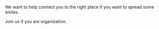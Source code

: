 We want to help connect you to the right place if you want to spread some smiles.

Join us if you are organization.
